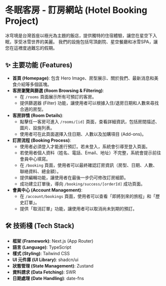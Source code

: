 # 冬眠客房 - 訂房網站 (Hotel Booking Project)
冰穹境是台灣首座以極光為主題的飯店，提供獨特的住宿體驗，讓您在星空下入眠，享受冰雪世界的美麗。 我們的設施包括穹頂劇院、星空餐廳和冰雪SPA，讓您在這裡度過難忘的假期。

## ✨ 主要功能 (Features)

-   **首頁 (Homepage)**: 包含 Hero Image、房型展示、關於我們、最新消息和美食介紹等多個區塊。
-   **客房瀏覽與篩選 (Room Browsing & Filtering)**:
    -   在 `/rooms` 頁面展示所有可預訂的客房。
    -   提供篩選器 (Filter) 功能，讓使用者可以根據入住/退房日期和人數來尋找合適的房型。
-   **客房詳情 (Room Details)**:
    -   點擊任一客房可進入 `/rooms/[id]` 頁面，查看詳細資訊，包括房間描述、圖片、設施列表。
    -   使用者可在此頁面選擇入住日期、人數以及加購項目 (Add-ons)。
-   **訂房流程 (Booking Process)**:
    -   使用者必須登入才能進行預訂。若未登入，系統會引導至登入頁面。
    -   若使用者個人資料（姓名、電話、Email、地址）不完整，系統會提示前往會員中心填寫。
    -   在 `/booking` 頁面，使用者可以最終確認訂房資訊（房型、日期、人數、聯絡資料、總金額）。
    -   提供編輯功能，讓使用者在最後一步仍可修改訂房細節。
    -   成功建立訂單後，導向 `/booking/success/[orderId]` 成功頁面。
-   **會員中心 (Account Management)**:
    -   在 `/account/bookings` 頁面，使用者可以查看「即將到來的旅程」和「歷史訂單」。
    -   提供「取消訂單」功能，讓使用者可以取消尚未到期的預訂。

## 🛠️ 技術棧 (Tech Stack)

-   **框架 (Framework)**: Next.js (App Router)
-   **語言 (Language)**: TypeScript
-   **樣式 (Styling)**: Tailwind CSS
-   **UI 元件庫 (UI Library)**: shadcn/ui
-   **狀態管理 (State Management)**: Zustand
-   **資料請求 (Data Fetching)**: SWR
-   **日期處理 (Date Handling)**: date-fns
